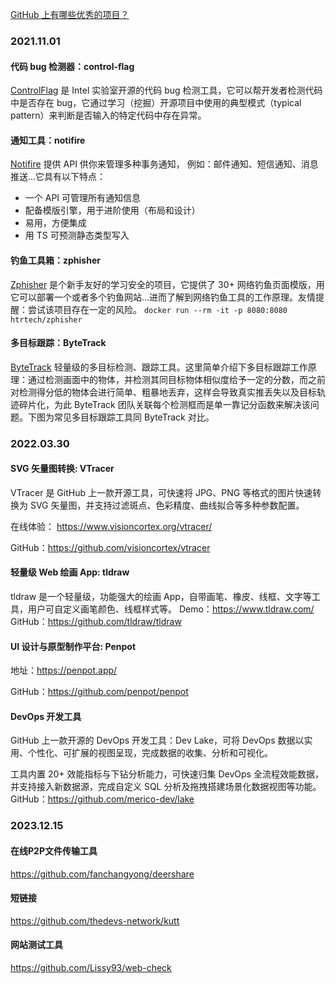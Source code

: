 [GitHub 上有哪些优秀的项目？](https://www.zhihu.com/question/20584141)

### 2021.11.01
#### 代码 bug 检测器：control-flag
[ControlFlag](https://github.com/IntelLabs/control-flag) 是 Intel 实验室开源的代码 bug 检测工具，它可以帮开发者检测代码中是否存在 bug，它通过学习（挖掘）开源项目中使用的典型模式（typical pattern）来判断是否输入的特定代码中存在异常。

#### 通知工具：notifire
[Notifire](https://github.com/notifirehq/notifire) 提供 API 供你来管理多种事务通知， 例如：邮件通知、短信通知、消息推送…它具有以下特点：

- 一个 API 可管理所有通知信息
- 配备模版引擎，用于进阶使用（布局和设计）
- 易用，方便集成
- 用 TS 可预测静态类型写入

#### 钓鱼工具箱：zphisher
[Zphisher](https://github.com/htr-tech/zphisher) 是个新手友好的学习安全的项目，它提供了 30+ 网络钓鱼页面模版，用它可以部署一个或者多个钓鱼网站…进而了解到网络钓鱼工具的工作原理。友情提醒：尝试该项目存在一定的风险。
`docker run --rm -it -p 8080:8080 htrtech/zphisher`

#### 多目标跟踪：ByteTrack
[ByteTrack](https://github.com/ifzhang/ByteTrack) 轻量级的多目标检测、跟踪工具。这里简单介绍下多目标跟踪工作原理：通过检测画面中的物体，并检测其同目标物体相似度给予一定的分数，而之前对检测得分低的物体会进行简单、粗暴地丢弃，这样会导致真实推丢失以及目标轨迹碎片化，为此 ByteTrack 团队关联每个检测框而是单一靠记分函数来解决该问题。下图为常见多目标跟踪工具同 ByteTrack 对比。

### 2022.03.30
#### SVG 矢量图转换: VTracer
VTracer 是 GitHub 上一款开源工具，可快速将 JPG、PNG 等格式的图片快速转换为 SVG 矢量图，并支持过滤斑点、色彩精度、曲线拟合等多种参数配置。

在线体验：
https://www.visioncortex.org/vtracer/

GitHub：https://github.com/visioncortex/vtracer

#### 轻量级 Web 绘画 App: tldraw
tldraw 是一个轻量级，功能强大的绘画 App，自带画笔、橡皮、线框、文字等工具，用户可自定义画笔颜色、线框样式等。
Demo：https://www.tldraw.com/
GitHub：https://github.com/tldraw/tldraw

#### UI 设计与原型制作平台: Penpot

地址：https://penpot.app/

GitHub：https://github.com/penpot/penpot

#### DevOps 开发工具

GitHub 上一款开源的 DevOps 开发工具：Dev Lake，可将 DevOps 数据以实用、个性化、可扩展的视图呈现，完成数据的收集、分析和可视化。

工具内置 20+ 效能指标与下钻分析能力，可快速归集 DevOps 全流程效能数据，并支持接入新数据源，完成自定义 SQL 分析及拖拽搭建场景化数据视图等功能。
GitHub：https://github.com/merico-dev/lake

### 2023.12.15

#### 在线P2P文件传输工具
https://github.com/fanchangyong/deershare
#### 短链接
https://github.com/thedevs-network/kutt
#### 网站测试工具
https://github.com/Lissy93/web-check